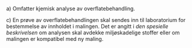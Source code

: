 a) Omfatter kjemisk analyse av overflatebehandling.

c) En prøve av overflatebehandlingen skal sendes inn til laboratorium for bestemmelse av innholdet i malingen. Det er angitt i *den spesielle beskrivelsen* om analysen skal avdekke miljøskadelige stoffer eller om malingen er kompatibel med ny maling.

